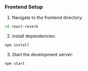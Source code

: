 ### Frontend Setup
1. Navigate to the frontend directory:
```bash
cd react-reverb
```

2. Install dependencies:
```bash
npm install
```

3. Start the development server:
```bash
npm start
```